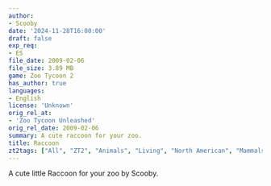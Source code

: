 ```yaml
---
author:
- Scooby
date: '2024-11-28T16:00:00'
draft: false
exp_req:
- ES
file_date: 2009-02-06
file_size: 3.89 MB
game: Zoo Tycoon 2
has_author: true
languages:
- English
license: 'Unknown'
orig_rel_at:
- 'Zoo Tycoon Unleashed'
orig_rel_date: 2009-02-06
summary: A cute raccoon for your zoo.
title: Raccoon
zt2tags: ["All", "ZT2", "Animals", "Living", "North American", "Mammals", "Procyonids"]
---
```

A cute little Raccoon for your zoo by Scooby.

